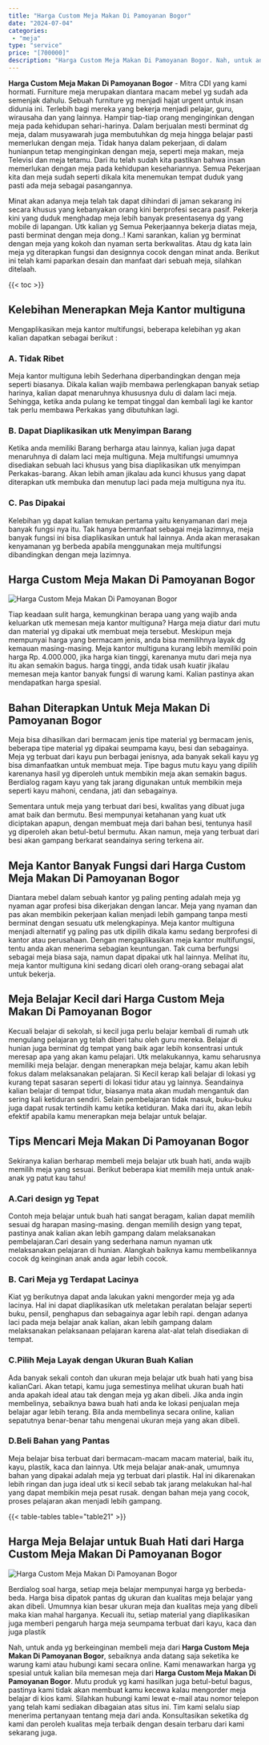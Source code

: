 ```yaml
---
title: "Harga Custom Meja Makan Di Pamoyanan Bogor"
date: "2024-07-04"
categories:
 - "meja"
type: "service"
price: "[700000]"
description: "Harga Custom Meja Makan Di Pamoyanan Bogor. Nah, untuk anda yg berkeinginan membeli meja dari **Harga Custom Meja Makan Di Pamoyanan Bogor**, sebaiknya anda..."
---
```


**Harga Custom Meja Makan Di Pamoyanan Bogor** - Mitra CDI yang kami hormati. Furniture meja merupakan diantara macam mebel yg sudah ada semenjak dahulu. Sebuah furniture yg menjadi hajat urgent untuk insan didunia ini. Terlebih bagi mereka yang bekerja menjadi pelajar, guru, wirausaha dan yang lainnya. Hampir tiap-tiap orang menginginkan dengan meja pada kehidupan sehari-harinya. Dalam berjualan mesti berminat dg meja, dalam musyawarah juga membutuhkan dg meja hingga belajar pasti memerlukan dengan meja. Tidak hanya dalam pekerjaan, di dalam hunianpun tetap menginginkan dengan meja, seperti meja makan, meja Televisi dan meja tetamu. Dari itu telah sudah kita pastikan bahwa insan memerlukan dengan meja pada kehidupan kesehariannya. Semua Pekerjaan kita dan meja sudah seperti dikala kita menemukan tempat duduk yang pasti ada meja sebagai pasangannya.

Minat akan adanya meja telah tak dapat dihindari di jaman sekarang ini secara khusus yang kebanyakan orang kini berprofesi secara pasif. Pekerja kini yang duduk menghadap meja lebih banyak presentasenya dg yang mobile di lapangan. Utk kalian yg Semua Pekerjaannya bekerja diatas meja, pasti berminat dengan meja dong..! Kami sarankan, kalian yg berminat dengan meja yang kokoh dan nyaman serta berkwalitas. Atau dg kata lain meja yg diterapkan fungsi dan designnya cocok dengan minat anda. Berikut ini telah kami paparkan desain dan manfaat dari sebuah meja, silahkan ditelaah.

{{< toc >}}

## Kelebihan Menerapkan Meja Kantor multiguna

Mengaplikasikan meja kantor multifungsi, beberapa kelebihan yg akan kalian dapatkan sebagai berikut :

### A. Tidak Ribet

Meja kantor multiguna lebih Sederhana diperbandingkan dengan meja seperti biasanya. Dikala kalian wajib membawa perlengkapan banyak setiap harinya, kalian dapat menaruhnya khususnya dulu di dalam laci meja. Sehingga, ketika anda pulang ke tempat tinggal dan kembali lagi ke kantor tak perlu membawa Perkakas yang dibutuhkan lagi.

### B. Dapat Diaplikasikan utk Menyimpan Barang

Ketika anda memiliki Barang berharga atau lainnya, kalian juga dapat menaruhnya di dalam laci meja multiguna. Meja multifungsi umumnya disediakan sebuah laci khusus yang bisa diaplikasikan utk menyimpan Perkakas-barang. Akan lebih aman jikalau ada kunci khusus yang dapat diterapkan utk membuka dan menutup laci pada meja multiguna nya itu.

### C. Pas Dipakai

Kelebihan yg dapat kalian temukan pertama yaitu kenyamanan dari meja banyak fungsi nya itu. Tak hanya bermanfaat sebagai meja lazimnya, meja banyak fungsi ini bisa diaplikasikan untuk hal lainnya. Anda akan merasakan kenyamanan yg berbeda apabila menggunakan meja multifungsi dibandingkan dengan meja lazimnya.

## Harga Custom Meja Makan Di Pamoyanan Bogor

![Harga Custom Meja Makan Di Pamoyanan Bogor](/images/meja/meja-dewasa-015.jpg)

Tiap keadaan sulit harga, kemungkinan berapa uang yang wajib anda keluarkan utk memesan meja kantor multiguna? Harga meja diatur dari mutu dan material yg dipakai utk membuat meja tersebut. Meskipun meja mempunyai harga yang bermacam jenis, anda bisa memilihnya layak dg kemauan masing-masing. Meja kantor multiguna kurang lebih memiliki poin harga Rp. 4.000.000, jika harga kian tinggi, karenanya mutu dari meja nya itu akan semakin bagus. harga tinggi, anda tidak usah kuatir jikalau memesan meja kantor banyak fungsi di warung kami. Kalian pastinya akan mendapatkan harga spesial.

## Bahan Diterapkan Untuk Meja Makan Di Pamoyanan Bogor

Meja bisa dihasilkan dari bermacam jenis tipe material yg bermacam jenis, beberapa tipe material yg dipakai seumpama kayu, besi dan sebagainya. Meja yg terbuat dari kayu pun berbagai jenisnya, ada banyak sekali kayu yg bisa dimanfaatkan untuk membuat meja. Tipe bagus mutu kayu yang dipilih karenanya hasil yg diperoleh untuk membikin meja akan semakin bagus. Berdialog ragam kayu yang tak jarang digunakan untuk membikin meja seperti kayu mahoni, cendana, jati dan sebagainya.

Sementara untuk meja yang terbuat dari besi, kwalitas yang dibuat juga amat baik dan bermutu. Besi mempunyai ketahanan yang kuat utk diciptakan apapun, dengan membuat meja dari bahan besi, tentunya hasil yg diperoleh akan betul-betul bermutu. Akan namun, meja yang terbuat dari besi akan gampang berkarat seandainya sering terkena air.

## Meja Kantor Banyak Fungsi dari Harga Custom Meja Makan Di Pamoyanan Bogor

Diantara mebel dalam sebuah kantor yg paling penting adalah meja yg nyaman agar profesi bisa dikerjakan dengan lancar. Meja yang nyaman dan pas akan membikin pekerjaan kalian menjadi lebih gampang tanpa mesti berminat dengan sesuatu utk melengkapinya. Meja kantor multiguna menjadi alternatif yg paling pas utk dipilih dikala kamu sedang berprofesi di kantor atau perusahaan. Dengan mengaplikasikan meja kantor multifungsi, tentu anda akan menerima sebagian keuntungan. Tak cuma berfungsi sebagai meja biasa saja, namun dapat dipakai utk hal lainnya. Melihat itu, meja kantor multiguna kini sedang dicari oleh orang-orang sebagai alat untuk bekerja.

## Meja Belajar Kecil dari Harga Custom Meja Makan Di Pamoyanan Bogor

Kecuali belajar di sekolah, si kecil juga perlu belajar kembali di rumah utk mengulang pelajaran yg telah diberi tahu oleh guru mereka. Belajar di hunian juga berminat dg tempat yang baik agar lebih konsentrasi untuk meresap apa yang akan kamu pelajari. Utk melakukannya, kamu seharusnya memiliki meja belajar. dengan menerapkan meja belajar, kamu akan lebih fokus dalam melaksanakan pelajaran. Si Kecil kerap kali belajar di lokasi yg kurang tepat sasaran seperti di lokasi tidur atau yg lainnya. Seandainya kalian belajar di tempat tidur, biasanya mata akan mudah mengantuk dan sering kali ketiduran sendiri. Selain pembelajaran tidak masuk, buku-buku juga dapat rusak tertindih kamu ketika ketiduran. Maka dari itu, akan lebih efektif apabila kamu menerapkan meja belajar untuk belajar.

## Tips Mencari Meja Makan Di Pamoyanan Bogor

Sekiranya kalian berharap membeli meja belajar utk buah hati, anda wajib memilih meja yang sesuai. Berikut beberapa kiat memilih meja untuk anak-anak yg patut kau tahu!

### A.Cari design yg Tepat

Contoh meja belajar untuk buah hati sangat beragam, kalian dapat memilih sesuai dg harapan masing-masing. dengan memilih design yang tepat, pastinya anak kalian akan lebih gampang dalam melaksanakan pembelajaran.Cari desain yang sederhana namun nyaman utk melaksanakan pelajaran di hunian. Alangkah baiknya kamu membelikannya cocok dg keinginan anak anda agar lebih cocok.

### B. Cari Meja yg Terdapat Lacinya

Kiat yg berikutnya dapat anda lakukan yakni mengorder meja yg ada lacinya. Hal ini dapat diaplikasikan utk meletakan peralatan belajar seperti buku, pensil, penghapus dan sebagainya agar lebih rapi. dengan adanya laci pada meja belajar anak kalian, akan lebih gampang dalam melaksanakan pelaksanaan pelajaran karena alat-alat telah disediakan di tempat.

### C.Pilih Meja Layak dengan Ukuran Buah Kalian

Ada banyak sekali contoh dan ukuran meja belajar utk buah hati yang bisa kalianCari. Akan tetapi, kamu juga semestinya melihat ukuran buah hati anda apakah ideal atau tak dengan meja yg akan dibeli. Jika anda ingin membelinya, sebaiknya bawa buah hati anda ke lokasi penjualan meja belajar agar lebih terang. Bila anda membelinya secara online, kalian sepatutnya benar-benar tahu mengenai ukuran meja yang akan dibeli.

### D.Beli Bahan yang Pantas

Meja belajar bisa terbuat dari bermacam-macam macam material, baik itu, kayu, plastik, kaca dan lainnya. Utk meja belajar anak-anak, umumnya bahan yang dipakai adalah meja yg terbuat dari plastik. Hal ini dikarenakan lebih ringan dan juga ideal utk si kecil sebab tak jarang melakukan hal-hal yang dapat membikin meja pesat rusak. dengan bahan meja yang cocok, proses pelajaran akan menjadi lebih gampang.

{{< table-tables table="table21" >}}

## Harga Meja Belajar untuk Buah Hati dari Harga Custom Meja Makan Di Pamoyanan Bogor

![Harga Custom Meja Makan Di Pamoyanan Bogor](/images/meja/meja-anak-016.jpg)

Berdialog soal harga, setiap meja belajar mempunyai harga yg berbeda-beda. Harga bisa dipatok pantas dg ukuran dan kualitas meja belajar yang akan dibeli. Umumnya kian besar ukuran meja dan kualitas meja yang dibeli maka kian mahal harganya. Kecuali itu, setiap material yang diaplikasikan juga memberi pengaruh harga meja seumpama terbuat dari kayu, kaca dan juga plastik

Nah, untuk anda yg berkeinginan membeli meja dari **Harga Custom Meja Makan Di Pamoyanan Bogor**, sebaiknya anda datang saja seketika ke warung kami atau hubungi kami secara online. Kami menawarkan harga yg spesial untuk kalian bila memesan meja dari **Harga Custom Meja Makan Di Pamoyanan Bogor**. Mutu produk yg kami hasilkan juga betul-betul bagus, pastinya kami tidak akan membuat kamu kecewa kalau mengorder meja belajar di kios kami. Silahkan hubungi kami lewat e-mail atau nomor telepon yang telah kami sediakan dibagaian atas situs ini. Tim kami selalu siap menerima pertanyaan tentang meja dari anda. Konsultasikan seketika dg kami dan peroleh kualitas meja terbaik dengan desain terbaru dari kami sekarang juga.
